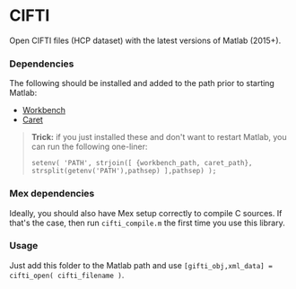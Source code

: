 
# CIFTI

Open CIFTI files (HCP dataset) with the latest versions of Matlab (2015+).

### Dependencies

The following should be installed and added to the path prior to starting Matlab:

 - [Workbench](http://www.humanconnectome.org/software/get-connectome-workbench.html)
 - [Caret](http://brainvis.wustl.edu/wiki/index.php/Caret:Download)

> **Trick:** if you just installed these and don't want to restart Matlab, you can run the following one-liner:
>
>     setenv( 'PATH', strjoin([ {workbench_path, caret_path}, strsplit(getenv('PATH'),pathsep) ],pathsep) );
>

### Mex dependencies

Ideally, you should also have Mex setup correctly to compile C sources.
If that's the case, then run `cifti_compile.m` the first time you use this library.

### Usage

Just add this folder to the Matlab path and use `[gifti_obj,xml_data] = cifti_open( cifti_filename )`.

